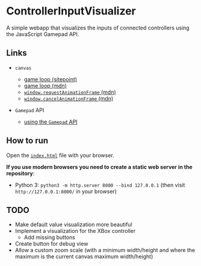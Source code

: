 # ControllerInputVisualizer
A simple webapp that visualizes the inputs of connected controllers using the JavaScript Gamepad API.

## Links

- `canvas`
  - [game loop (sitepoint)](https://www.sitepoint.com/quick-tip-game-loop-in-javascript/)
  - [game loop (mdn)](https://developer.mozilla.org/en-US/docs/Games/Anatomy)
  - [`window.requestAnimationFrame` (mdn)](https://developer.mozilla.org/en-US/docs/Web/API/Window/requestAnimationFrame)
  - [`window.cancelAnimationFrame` (mdn)](https://developer.mozilla.org/en-US/docs/Web/API/Window/cancelAnimationFrame)

- `Gamepad` API
  - [using the `Gamepad` API](https://developer.mozilla.org/en-US/docs/Web/API/Gamepad_API/Using_the_Gamepad_API)

## How to run

Open the [`index.html`](index.html) file with your browser.

**If you use modern browsers you need to create a static web server in the repository**:

- Python 3: `python3 -m http.server 8000 --bind 127.0.0.1` (then visit `http://127.0.0.1:8000/` in your browser)

## TODO

- Make default value visualization more beautiful
- Implement a visualization for the XBox controller
  - Add missing buttons
- Create button for debug view
- Allow a custom zoom scale (with a minimum width/height and where the maximum is the current canvas maximum width/height)
